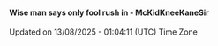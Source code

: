 #### Wise man says only fool rush in - McKidKneeKaneSir
Updated on 13/08/2025 - 01:04:11 (UTC) Time Zone
